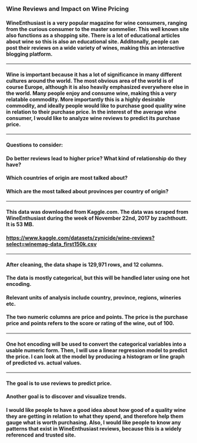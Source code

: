 ### Wine Reviews and Impact on Wine Pricing
#### WineEnthusiast is a very popular magazine for wine consumers, ranging from the curious consumer to the master sommelier. This well known site also functions as a shopping site. There is a lot of educational articles about wine so this is also an educational site. Additonally, people can post their reviews on a wide variety of wines, making this an interactive blogging platform. 
************************************************************************************************
#### Wine is important because it has a lot of significance in many different cultures around the world. The most obvious area of the world is of course Europe, although it is also heavily emphasized everywhere else in the world. Many people enjoy and consume wine, making this a very relatable commodity. More importantly this is a highly desirable commodity, and ideally people would like to purchase good quality wine in relation to their purchase price. In the interest of the average wine consumer, I would like to analyze wine reviews to predict its purchase price.
************************************************************************************************
#### Questions to consider:
#### Do better reviews lead to higher price? What kind of relationship do they have?
#### Which countries of origin are most talked about?
#### Which are the most talked about provinces per country of origin?
************************************************************************************************
#### This data was downloaded from Kaggle.com. The data was scraped from WineEnthusiast during the week of November 22nd, 2017 by zachthoutt. It is 53 MB. 
#### https://www.kaggle.com/datasets/zynicide/wine-reviews?select=winemag-data_first150k.csv
************************************************************************************************
#### After cleaning, the data shape is 129,971 rows, and 12 columns. 
#### The data is mostly categorical, but this will be handled later using one hot encoding. 
#### Relevant units of analysis include country, province, regions, wineries etc.
#### The two numeric columns are price and points. The price is the purchase price and points refers to the score or rating of the wine, out of 100. 
************************************************************************************************
#### One hot encoding will be used to convert the categorical variables into a usable numeric form. Then, I will use a linear regression model to predict the price. I can look at the model by producing a histogram or line graph of predicted vs. actual values. 
************************************************************************************************
#### The goal is to use reviews to predict price.
#### Another goal is to discover and visualize trends. 
#### I would like people to have a good idea about how good of a quality wine they are getting in relation to what they spend, and therefore help them gauge what is worth purchasing. Also, I would like people to know any patterns that exist in WineEnthusiast reviews, because this is a widely referenced and trusted site. 
